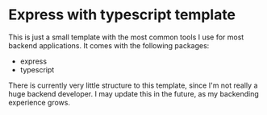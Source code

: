 # Express with typescript template

This is just a small template with the most common tools I use for most backend applications. It comes with the following packages:

- express
- typescript

There is currently very little structure to this template, since I'm not really a huge backend developer. I may update this in the future, as my backending experience grows.
